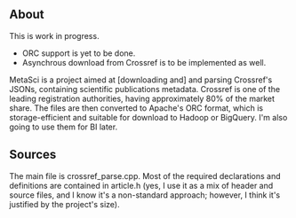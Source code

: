 ## About

This is work in progress. 
- ORC support is yet to be done.
- Asynchrous download from Crossref is to be implemented as well.

MetaSci is a project aimed at [downloading and] and parsing Crossref's JSONs, containing 
scientific publications metadata. Crossref is one of the leading registration authorities,
having approximately 80% of the market share. 
The files are then converted to Apache's ORC format, which is storage-efficient and 
suitable for download to Hadoop or BigQuery. I'm also going to use them for BI later.

## Sources

The main file is crossref_parse.cpp. Most of the required declarations and definitions
are contained in article.h (yes, I use it as a mix of header and source files, and I
know it's a non-standard approach; however, I think it's justified by the project's 
size). 
